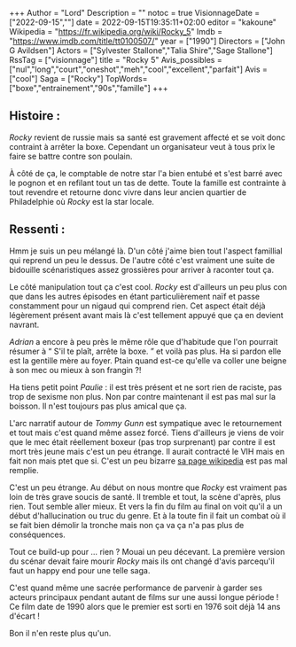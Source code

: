 +++
Author = "Lord"
Description = ""
notoc = true
VisionnageDate = ["2022-09-15",""]
date = 2022-09-15T19:35:11+02:00
editor = "kakoune"
Wikipedia = "https://fr.wikipedia.org/wiki/Rocky_5"
Imdb = "https://www.imdb.com/title/tt0100507/"
year = ["1990"]
Directors = ["John G Avildsen"]
Actors = ["Sylvester Stallone","Talia Shire","Sage Stallone"]
RssTag = ["visionnage"]
title = "Rocky 5"
Avis_possibles = ["nul","long","court","oneshot","meh","cool","excellent","parfait"]
Avis = ["cool"] 
Saga = ["Rocky"]
TopWords=["boxe","entrainement","90s","famille"]
+++
## Histoire :
*Rocky* revient de russie mais sa santé est gravement affecté et se voit donc contraint à arrêter la boxe.
Cependant un organisateur veut à tous prix le faire se battre contre son poulain.

À côté de ça, le comptable de notre star l'a bien entubé et s'est barré avec le pognon et en refilant tout un tas de dette.
Toute la famille est contrainte à tout revendre et retourne donc vivre dans leur ancien quartier de Philadelphie où *Rocky* est la star locale.

## Ressenti :
Hmm je suis un peu mélangé là.
D'un côté j'aime bien tout l'aspect famillial qui reprend un peu le dessus.
De l'autre côté c'est vraiment une suite de bidouille scénaristiques assez grossières pour arriver à raconter tout ça.

Le côté manipulation tout ça c'est cool.
*Rocky* est d'ailleurs un peu plus con que dans les autres épisodes en étant particulièrement naïf et passe constamment pour un nigaud qui comprend rien.
Cet aspect était déjà légèrement présent avant mais là c'est tellement appuyé que ça en devient navrant.

*Adrian* a encore à peu près le même rôle que d'habitude que l'on pourrait résumer à “ S'il te plaît, arrête la boxe. ” et voilà pas plus.
Ha si pardon elle est la gentille mère au foyer.
Ptain quand est-ce qu'elle va coller une beigne à son mec ou mieux à son frangin ?!

Ha tiens petit point *Paulie* : il est très présent et ne sort rien de raciste, pas trop de sexisme non plus.
Non par contre maintenant il est pas mal sur la boisson.
Il n'est toujours  pas plus amical que ça.

L'arc narratif autour de *Tommy Gunn* est sympatique avec le retournement et tout mais c'est quand même assez forcé.
Tiens d'ailleurs je viens de voir que le mec était réellement boxeur (pas trop surprenant) par contre il est mort très jeune mais c'est un peu étrange.
Il aurait contracté le VIH mais en fait non mais ptet que si.
C'est un peu bizarre [sa page wikipedia](https://fr.wikipedia.org/wiki/Tommy_Morrison) est pas mal remplie.

C'est un peu étrange.
Au début on nous montre que *Rocky* est vraiment pas loin de très grave soucis de santé.
Il tremble et tout, la scène d'après, plus rien.
Tout semble aller mieux.
Et vers la fin du film au final on voit qu'il a un début d'hallucination ou truc du genre.
Et à la toute fin il fait un combat où il se fait bien démolir la tronche mais non ça va ça n'a pas plus de conséquences.

Tout ce build-up pour … rien ?
Mouai un peu décevant.
La première version du scénar devait faire mourir *Rocky* mais ils ont changé d'avis parcequ'il faut un happy end pour une telle saga.

C'est quand même une sacrée performance de parvenir à garder ses acteurs principaux pendant autant de films sur une aussi longue période !
Ce film date de 1990 alors que le premier est sorti en 1976 soit déjà 14 ans d'écart !

Bon il n'en reste plus qu'un.
